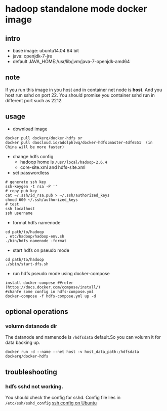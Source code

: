 # hadoop standalone mode docker image
## intro
- base image: ubuntu14.04 64 bit
- java: openjdk-7-jre
- default JAVA_HOME:/usr/lib/jvm/java-7-openjdk-amd64

## note
If you run this image in you host and in container net node is **host**. And you host run sshd on port 22.
You should promise you container sshd run in different port such as 2212.

## usage
- download image
```
docker pull dockerq/docker-hdfs or
docker pull daocloud.io/adolphlwq/docker-hdfs:master-4dfe551  (in China will be more faster)
```
- change hdfs config
  - hadoop home is `/usr/local/hadoop-2.6.4`
  - core-site.xml and hdfs-site.xml
- set passwordless
```
# generate ssh key
ssh-keygen -t rsa -P ''
# copy pub key
cat ~/.ssh/id_rsa.pub > ~/.ssh/authorized_keys
chmod 600 ~/.ssh/authorized_keys
# test
ssh localhost
ssh username
```
- format hdfs namenode
```
cd path/to/hadoop
. etc/hadoop/hadoop-env.sh
./bin/hdfs namenode -format
```
- start hdfs on pseudo mode
```
cd path/to/hadoop
./sbin/start-dfs.sh
```
- run hdfs pseudo mode using docker-compose
```
install docker-compese ##refer (https://docs.docker.com/compose/install/)
#chanfe some config in hdfs-compose.yml
docker-compose -f hdfs-compose.yml up -d
```

## optional operations
### volumn datanode dir
The datanode and namenode is `/hdfsdata` default.So you can volumn it for data backing up.
```
docker run -d --name --net host -v host_data_path:/hdfsdata dockerq/docker-hdfs
```

## troubleshooting
### hdfs sshd not working.
You should check the config for sshd. Config file lies in `/etc/ssh/sshd_config`
[ssh config on Ubuntu](https://help.ubuntu.com/community/SSH/OpenSSH/Configuring?highlight=%28%28SSH%29%29)
